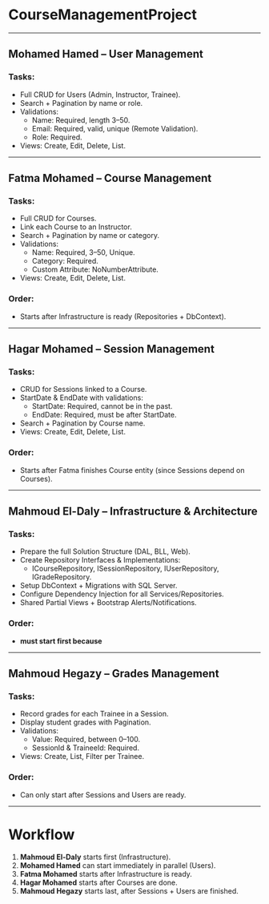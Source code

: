 # CourseManagementProject

---
## Mohamed Hamed  – User Management
### Tasks:
- Full CRUD for Users (Admin, Instructor, Trainee).
- Search + Pagination by name or role.
- Validations:
  - Name: Required, length 3–50.
  - Email: Required, valid, unique (Remote Validation).
  - Role: Required.
- Views: Create, Edit, Delete, List.
---

## Fatma Mohamed – Course Management
### Tasks:
- Full CRUD for Courses.
- Link each Course to an Instructor.
- Search + Pagination by name or category.
- Validations:
  - Name: Required, 3–50, Unique.
  - Category: Required.
  - Custom Attribute: NoNumberAttribute.
- Views: Create, Edit, Delete, List.

### Order:
- Starts after Infrastructure is ready (Repositories + DbContext).
---

## Hagar Mohamed – Session Management
### Tasks:
- CRUD for Sessions linked to a Course.
- StartDate & EndDate with validations:
  - StartDate: Required, cannot be in the past.
  - EndDate: Required, must be after StartDate.
- Search + Pagination by Course name.
- Views: Create, Edit, Delete, List.

### Order:
- Starts after Fatma finishes Course entity (since Sessions depend on Courses).

---

## Mahmoud El-Daly – Infrastructure & Architecture
### Tasks:
- Prepare the full Solution Structure (DAL, BLL, Web).
- Create Repository Interfaces & Implementations:
  - ICourseRepository, ISessionRepository, IUserRepository, IGradeRepository.
- Setup DbContext + Migrations with SQL Server.
- Configure Dependency Injection for all Services/Repositories.
- Shared Partial Views + Bootstrap Alerts/Notifications.

### Order:
- **must start first because** 

---

## Mahmoud Hegazy – Grades Management
### Tasks:
- Record grades for each Trainee in a Session.
- Display student grades with Pagination.
- Validations:
  - Value: Required, between 0–100.
  - SessionId & TraineeId: Required.
- Views: Create, List, Filter per Trainee.

### Order:
- Can only start after Sessions and Users are ready.

---

# Workflow

1. **Mahmoud El-Daly** starts first (Infrastructure).  
2. **Mohamed Hamed** can start immediately in parallel (Users).  
3. **Fatma Mohamed** starts after Infrastructure is ready.  
4. **Hagar Mohamed** starts after Courses are done.  
5. **Mahmoud Hegazy** starts last, after Sessions + Users are finished.  

